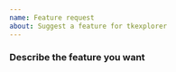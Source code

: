 ```yaml
---
name: Feature request
about: Suggest a feature for tkexplorer
---
```


### Describe the feature you want
